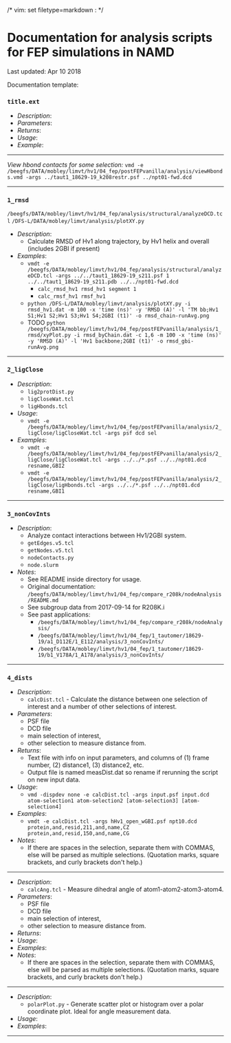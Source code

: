 /* vim: set filetype=markdown : */


# Documentation for analysis scripts for FEP simulations in NAMD
Last updated: Apr 10 2018

Documentation template:

### `title.ext`
* *Description*:
* *Parameters*:
* *Returns*:
* *Usage*:
* *Example*:

-----------------------------------------------------------------------------------------------------------------

*View hbond contacts for some selection:*
`vmd -e /beegfs/DATA/mobley/limvt/hv1/04_fep/postFEPvanilla/analysis/viewHbonds.vmd -args ../taut1_18629-19_k208restr.psf ../npt01-fwd.dcd`

-----------------------------------------------------------------------------------------------------------------

### `1_rmsd`
`/beegfs/DATA/mobley/limvt/hv1/04_fep/analysis/structural/analyzeDCD.tcl`
`/DFS-L/DATA/mobley/limvt/analysis/plotXY.py`

* *Description*:
   * Calculate RMSD of Hv1 along trajectory, by Hv1 helix and overall (includes 2GBI if present)
* *Examples*:
   * `vmdt -e /beegfs/DATA/mobley/limvt/hv1/04_fep/analysis/structural/analyzeDCD.tcl -args ../../taut1_18629-19_s211.psf 1 ../../taut1_18629-19_s211.pdb ../../npt01-fwd.dcd`
      - `calc_rmsd_hv1 rmsd_hv1 segment 1`
      - `calc_rmsf_hv1 rmsf_hv1`
   * `python /DFS-L/DATA/mobley/limvt/analysis/plotXY.py -i rmsd_hv1.dat -m 100 -x 'time (ns)' -y 'RMSD (A)' -l 'TM bb;Hv1 S1;Hv1 S2;Hv1 S3;Hv1 S4;2GBI (t1)' -o rmsd_chain-runAvg.png`
   * TODO `python /beegfs/DATA/mobley/limvt/hv1/04_fep/postFEPvanilla/analysis/1_rmsd/xyPlot.py -i rmsd_byChain.dat -c 1,6 -m 100 -x 'time (ns)' -y 'RMSD (A)' -l 'Hv1 backbone;2GBI (t1)' -o rmsd_gbi-runAvg.png`

   

-----------------------------------------------------------------------------------------------------------------

### `2_ligClose`
* *Description*:
   * `lig2protDist.py`
   * `ligCloseWat.tcl`
   * `ligHbonds.tcl`
* *Usage*:
   * `vmdt -e /beegfs/DATA/mobley/limvt/hv1/04_fep/postFEPvanilla/analysis/2_ligClose/ligCloseWat.tcl -args psf dcd sel`
* *Examples*:
   * `vmdt -e /beegfs/DATA/mobley/limvt/hv1/04_fep/postFEPvanilla/analysis/2_ligClose/ligCloseWat.tcl -args ../../*.psf ../../npt01.dcd resname,GBI2`
   * `vmdt -e /beegfs/DATA/mobley/limvt/hv1/04_fep/postFEPvanilla/analysis/2_ligClose/ligHbonds.tcl -args ../../*.psf ../../npt01.dcd resname,GBI1`


-----------------------------------------------------------------------------------------------------------------

### `3_nonCovInts`

* *Description*:
   * Analyze contact interactions between Hv1/2GBI system.
   * `getEdges.v5.tcl`
   * `getNodes.v5.tcl`
   * `nodeContacts.py`
   * `node.slurm`
* *Notes*:
   * See README inside directory for usage.
   * Original documentation: `/beegfs/DATA/mobley/limvt/hv1/04_fep/compare_r208k/nodeAnalysis/README.md`
   * See subgroup data from 2017-09-14 for R208K.i
   * See past applications:
      * `/beegfs/DATA/mobley/limvt/hv1/04_fep/compare_r208k/nodeAnalysis/`
      * `/beegfs/DATA/mobley/limvt/hv1/04_fep/1_tautomer/18629-19/a1_D112E/1_E112/analysis/3_nonCovInts/`
      * `/beegfs/DATA/mobley/limvt/hv1/04_fep/1_tautomer/18629-19/b1_V178A/1_A178/analysis/3_nonCovInts/` 

-----------------------------------------------------------------------------------------------------------------

### `4_dists`

* *Description*: 
   * `calcDist.tcl` - Calculate the distance between one selection of interest and a number of other selections of interest.
* *Parameters*: 
   * PSF file
   * DCD file
   * main selection of interest, 
   * other selection to measure distance from. 
* *Returns*: 
   * Text file with info on input parameters, and columns of (1) frame number, (2) distance1, (3) distance2, etc.
   * Output file is named measDist.dat so rename if rerunning the script on new input data.
* *Usage*: 
   * `vmd -dispdev none -e calcDist.tcl -args input.psf input.dcd atom-selection1 atom-selection2 [atom-selection3] [atom-selection4]`   
* *Examples*:
   * `vmdt -e calcDist.tcl -args hHv1_open_wGBI.psf npt10.dcd protein,and,resid,211,and,name,CZ protein,and,resid,150,and,name,CG`
* *Notes*: 
   * If there are spaces in the selection, separate them with COMMAS, else will be parsed as multiple selections.
     (Quotation marks, square brackets, and curly brackets don't help.)

-----------------------------------------------------------------------------------------------------------------

* *Description*: 
   * `calcAng.tcl` - Measure dihedral angle of atom1-atom2-atom3-atom4.
* *Parameters*: 
   * PSF file
   * DCD file
   * main selection of interest, 
   * other selection to measure distance from. 
* *Returns*: 
* *Usage*: 
* *Examples*:
* *Notes*: 
   * If there are spaces in the selection, separate them with COMMAS, else will be parsed as multiple selections.
     (Quotation marks, square brackets, and curly brackets don't help.)

-----------------------------------------------------------------------------------------------------------------

* *Description*: 
   * `polarPlot.py` - Generate scatter plot or histogram over a polar coordinate plot. Ideal for angle measurement data.
* *Usage*: 
* *Examples*:

-----------------------------------------------------------------------------------------------------------------
